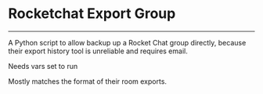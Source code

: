 # Rocketchat Export Group
****
A Python script to allow backup up a Rocket Chat group directly, because their export history tool is unreliable and requires email.  

Needs vars set to run

Mostly matches the format of their room exports.

